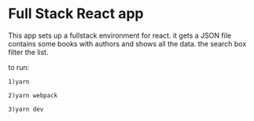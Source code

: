 # Full Stack React app

This app sets up a fullstack environment for react.
it gets a JSON file contains some books with authors and shows all the data.
the search box filter the list.

to run:
```
1)yarn
```
```
2)yarn webpack
```
```
3)yarn dev
```

